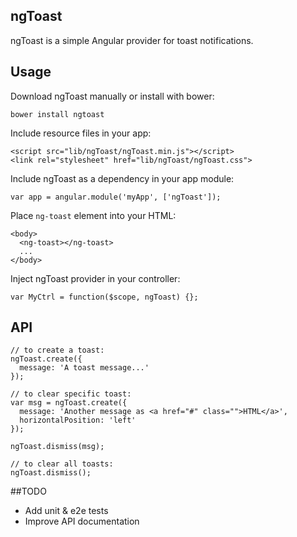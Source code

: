 ## ngToast

ngToast is a simple Angular provider for toast notifications. 

## Usage

Download ngToast manually or install with bower:

```bower install ngtoast```

Include resource files in your app:
```
<script src="lib/ngToast/ngToast.min.js"></script>
<link rel="stylesheet" href="lib/ngToast/ngToast.css">
```

Include ngToast as a dependency in your app module:

```
var app = angular.module('myApp', ['ngToast']);
```

Place ```ng-toast``` element into your HTML:
```
<body>
  <ng-toast></ng-toast>
  ...
</body>
```

Inject ngToast provider in your controller:

```
var MyCtrl = function($scope, ngToast) {};
```

## API

```
// to create a toast:
ngToast.create({
  message: 'A toast message...'
});

// to clear specific toast:
var msg = ngToast.create({
  message: 'Another message as <a href="#" class="">HTML</a>',
  horizontalPosition: 'left'
});

ngToast.dismiss(msg);

// to clear all toasts:
ngToast.dismiss();
```

##TODO
- Add unit & e2e tests
- Improve API documentation

